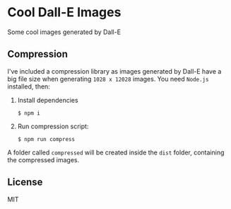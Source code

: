 # Cool Dall-E Images
Some cool images generated by Dall-E 

## Compression
I've included a compression library as images generated by Dall-E have a big file size when generating `1028 x 12028` images. You need `Node.js` installed, then:

1. Install dependencies
   ```
   $ npm i
   ```
2. Run compression script:
   ```
   $ npm run compress
   ```

A folder called `compressed` will be created inside the `dist` folder, containing the compressed images.

## License
MIT
